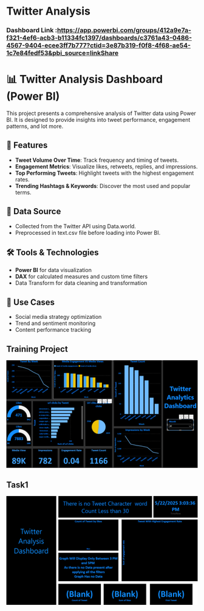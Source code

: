 
# Twitter Analysis

### Dashboard Link :https://app.powerbi.com/groups/412a9e7a-f321-4ef6-acb3-b11334fc1397/dashboards/c3761a43-0486-4567-9404-ecee3ff7b777?ctid=3e87b319-f0f8-4f68-ae54-1c7e84fedf53&pbi_source=linkShare

# 📊 Twitter Analysis Dashboard (Power BI)

This project presents a comprehensive analysis of Twitter data using Power BI. It is designed to provide insights into tweet performance, engagement patterns, and lot more.

## 🚀 Features

- **Tweet Volume Over Time**: Track frequency and timing of tweets.
- **Engagement Metrics**: Visualize likes, retweets, replies, and impressions.
- **Top Performing Tweets**: Highlight tweets with the highest engagement rates.
- **Trending Hashtags & Keywords**: Discover the most used and popular terms.

## 📁 Data Source

- Collected from the Twitter API using Data.world.
- Preprocessed in text.csv file before loading into Power BI.

## 🛠 Tools & Technologies

- **Power BI** for data visualization
- **DAX** for calculated measures and custom time filters
- Data Transform for data cleaning and transformation

## 📌 Use Cases

- Social media strategy optimization
- Trend and sentiment monitoring
- Content performance tracking

 ## Training Project 
![image alt](https://github.com/jeevalaharini/internship.github.io/blob/8ede2dce06cd8265c2a1a5bcd107c92b8f332202/Screenshot%202025-05-22%20153749.png)

## Task1
![image alt](https://github.com/jeevalaharini/internship.github.io/blob/60a965cd5db2aa632e16fa3a99bbfc965b8eaaa2/Screenshot%202025-05-22%20155149.png)
